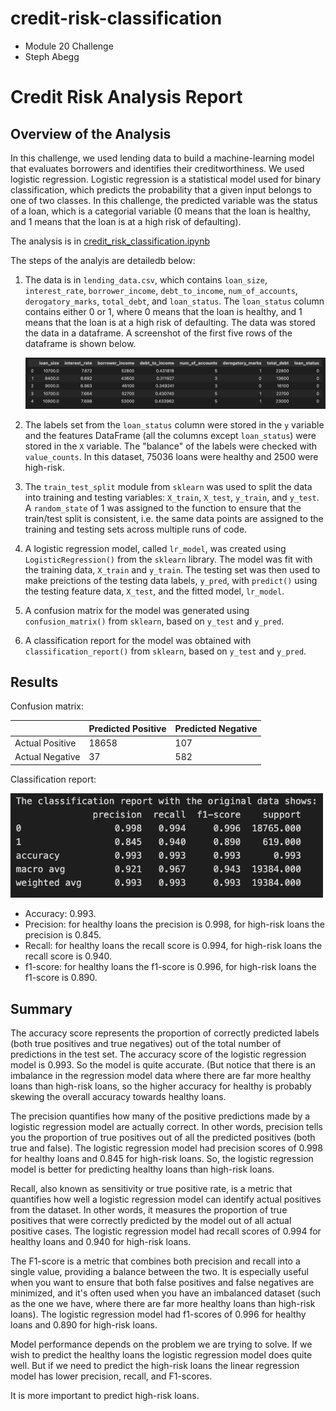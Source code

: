 # credit-risk-classification
- Module 20 Challenge
- Steph Abegg

# Credit Risk Analysis Report

## Overview of the Analysis

In this challenge, we used lending data to build a machine-learning model that evaluates borrowers and identifies their creditworthiness. We used logistic regression. Logistic regression is a statistical model used for binary classification, which predicts the probability that a given input belongs to one of two classes. In this challenge, the predicted variable was the status of a loan, which is a categorial variable (0 means that the loan is healthy, and 1 means that the loan is at a high risk of defaulting). 

The analysis is in [credit_risk_classification.ipynb](Credit_Risk/credit_risk_classification.ipynb)

The steps of the analyis are detailedb below:

1. The data is in `lending_data.csv`, which contains `loan_size`, `interest_rate`, `borrower_income`, `debt_to_income`, `num_of_accounts`, `derogatory_marks`, `total_debt`, and `loan_status`. The `loan_status` column contains either 0 or 1, where 0 means that the loan is healthy, and 1 means that the loan is at a high risk of defaulting. The data was stored the data in a dataframe. A screenshot of the first five rows of the dataframe is shown below.

   <img src="Credit_Risk/images/dataframe.png" width=900>

2. The labels set from the `loan_status` column were stored in the `y` variable and the features DataFrame (all the columns except `loan_status`) were stored in the `X` variable. The "balance" of the labels were checked with `value_counts`. In this dataset, 75036 loans were healthy and 2500 were high-risk.

3. The `train_test_split` module from `sklearn` was used to split the data into training and testing variables: `X_train`, `X_test`, `y_train`, and `y_test`. A `random_state` of 1 was assigned to the function to ensure that the train/test split is consistent, i.e. the same data points are assigned to the training and testing sets across multiple runs of code.

4. A logistic regression model, called `lr_model`, was created using `LogisticRegression()` from the `sklearn` library. The model was fit with the training data, `X_train` and `y_train`. The testing set was then used to make preictions of the testing data labels, `y_pred`, with `predict()` using the testing feature data, `X_test`, and the fitted model, `lr_model`.

5. A confusion matrix for the model was generated using `confusion_matrix()` from `sklearn`, based on `y_test` and `y_pred`.

6. A classification report for the model was obtained with `classification_report()` from `sklearn`, based on `y_test` and `y_pred`.


## Results

Confusion matrix:

|      | Predicted Positive   | Predicted Negative      |
| ------------- | ------------- | ------------- |
| Actual Positive  | 18658  | 107  |
| Actual Negative  |37  | 582  |

Classification report:

<img src="Credit_Risk/images/classification_report.png" width=500>

   - Accuracy: 0.993.
   - Precision: for healthy loans the precision is 0.998, for high-risk loans the precision is 0.845.
   - Recall: for healthy loans the recall score is 0.994, for high-risk loans the recall score is 0.940.
   - f1-score: for healthy loans the f1-score is 0.996, for high-risk loans the f1-score is 0.890.

## Summary

The accuracy score represents the proportion of correctly predicted labels (both true positives and true negatives) out of the total number of predictions in the test set. The accuracy score of the logistic regression model is 0.993. So the model is quite accurate. (But notice that there is an imbalance in the regression model data where there are far more healthy loans than high-risk loans, so the higher accuracy for healthy is probably skewing the overall accuracy towards healthy loans.

The precision quantifies how many of the positive predictions made by a logistic regression model are actually correct. In other words, precision tells you the proportion of true positives out of all the predicted positives (both true and false). The logistic regression model had precision scores of 0.998 for healthy loans and 0.845 for high-risk loans. So, the logistic regression model is better for predicting healthy loans than high-risk loans.

Recall, also known as sensitivity or true positive rate, is a metric that quantifies how well a logistic regression model can identify actual positives from the dataset. In other words, it measures the proportion of true positives that were correctly predicted by the model out of all actual positive cases.  The logistic regression model had recall scores of 0.994 for healthy loans and 0.940 for high-risk loans. 

The F1-score is a metric that combines both precision and recall into a single value, providing a balance between the two. It is especially useful when you want to ensure that both false positives and false negatives are minimized, and it's often used when you have an imbalanced dataset (such as the one we have, where there are far more healthy loans than high-risk loans). The logistic regression model had f1-scores of 0.996 for healthy loans and 0.890 for high-risk loans. 

Model performance depends on the problem we are trying to solve. If we wish to predict the healthy loans the logistic regression model does quite well. But if we need to predict the high-risk loans the linear regression model has lower precision, recall, and F1-scores. 

It is more important to predict high-risk loans. 
